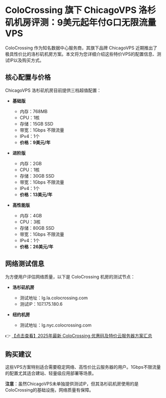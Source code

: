 # ColoCrossing 旗下 ChicagoVPS 洛杉矶机房评测：9美元起年付G口无限流量VPS

ColoCrossing 作为知名数据中心服务商，其旗下品牌 ChicagoVPS 近期推出了极具性价比的洛杉矶机房方案。本文将为您详细介绍这些特价VPS的配置信息、测试IP以及购买方式。

## 核心配置与价格

ChicagoVPS 洛杉矶机房目前提供三档超值配置：

- **基础版**  
  - 内存：768MB  
  - CPU：1核  
  - 存储：15GB SSD  
  - 带宽：1Gbps 不限流量  
  - IPv4：1个  
  - **价格：9美元/年**

- **进阶版**  
  - 内存：2GB  
  - CPU：1核  
  - 存储：30GB SSD  
  - 带宽：1Gbps 不限流量  
  - IPv4：1个  
  - **价格：13美元/年**

- **高性能版**  
  - 内存：4GB  
  - CPU：3核  
  - 存储：80GB SSD  
  - 带宽：1Gbps 不限流量  
  - IPv4：1个  
  - **价格：26美元/年**

## 网络测试信息

为方便用户评估网络质量，以下是 ColoCrossing 机房的测试节点：

- **洛杉矶机房**  
  - 测试地址：lg.la.colocrossing.com  
  - 测试IP：107.175.180.6

- **纽约机房**  
  - 测试地址：lg.nyc.colocrossing.com

👉 [【点击查看】2025年最新 ColoCrossing 优惠码及特价云服务器方案汇总](https://bit.ly/ColoCrossing)

## 购买建议

这些VPS方案特别适合需要稳定网络、高性价比云服务器的用户。1Gbps不限流量的配置尤其适合建站、轻量级应用部署等场景。

**注意**：虽然ChicagoVPS未单独提供测试IP，但其洛杉矶机房使用的是ColoCrossing的基础设施，网络质量有保障。